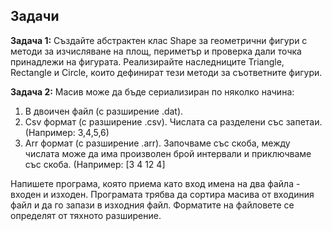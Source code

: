 ## Задачи

**Задача 1:** Създайте абстрактен клас Shape за геометрични фигури с методи за изчисляване на площ, периметър и проверка дали точка принадлежи на фигурата. Реализирайте наследниците Triangle, Rectangle и Circle, които дефинират тези методи за съответните фигури.


**Задача 2:** Масив може да бъде сериализиран по няколко начина:
1. В двоичен файл (с разширение .dat).
2. Csv формат (с разширение .csv). Числата са разделени със запетаи.  (Например: 3,4,5,6)
3. Arr формат (с разширение .arr). Започваме със скоба, между числата може да има произволен брой интервали и приключваме със скоба. (Например: \[3     4  12       4\]

Напишете програма, която приема като вход имена на два файла - входен и изходен. Програмата трябва да сортира масива от входиния файл и да го запази в изходния файл.
Форматите на файловете се определят от тяхното разширение.
